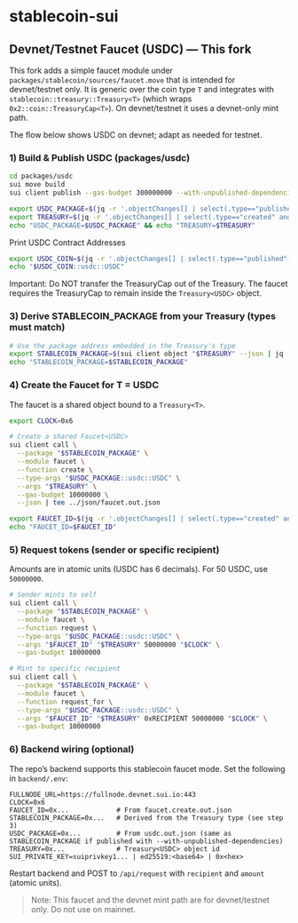 # stablecoin-sui

## Devnet/Testnet Faucet (USDC) — This fork

This fork adds a simple faucet module under `packages/stablecoin/sources/faucet.move` that is intended for devnet/testnet only. It is generic over the coin type `T` and integrates with `stablecoin::treasury::Treasury<T>` (which wraps `0x2::coin::TreasuryCap<T>`). On devnet/testnet it uses a devnet-only mint path.

The flow below shows USDC on devnet; adapt as needed for testnet.

### 1) Build & Publish USDC (packages/usdc)

```bash
cd packages/usdc
sui move build
sui client publish --gas-budget 300000000 --with-unpublished-dependencies --json | tee ../json/usdc.out.json

export USDC_PACKAGE=$(jq -r '.objectChanges[] | select(.type=="published") | .packageId' ../json/usdc.out.json)
export TREASURY=$(jq -r '.objectChanges[] | select(.type=="created" and (.objectType|test("::treasury::Treasury<.*::usdc::USDC>"))) | .objectId' ../json/usdc.out.json)
echo "USDC_PACKAGE=$USDC_PACKAGE" && echo "TREASURY=$TREASURY"
```

Print USDC Contract Addresses
```bash
export USDC_COIN=$(jq -r '.objectChanges[] | select(.type=="published") | .packageId' ../json/usdc.out.json)
echo "$USDC_COIN::usdc::USDC"
```

Important: Do NOT transfer the TreasuryCap<USDC> out of the Treasury. The faucet requires the TreasuryCap to remain inside the `Treasury<USDC>` object.

### 3) Derive STABLECOIN_PACKAGE from your Treasury (types must match)

```bash
# Use the package address embedded in the Treasury's type
export STABLECOIN_PACKAGE=$(sui client object "$TREASURY" --json | jq -r '(.data.type // .type) | split("::")[0]')
echo "STABLECOIN_PACKAGE=$STABLECOIN_PACKAGE"
```

### 4) Create the Faucet for T = USDC

The faucet is a shared object bound to a `Treasury<T>`.

```bash
export CLOCK=0x6

# Create a shared Faucet<USDC>
sui client call \
  --package "$STABLECOIN_PACKAGE" \
  --module faucet \
  --function create \
  --type-args "$USDC_PACKAGE::usdc::USDC" \
  --args "$TREASURY" \
  --gas-budget 10000000 \
  --json | tee ../json/faucet.out.json

export FAUCET_ID=$(jq -r '.objectChanges[] | select(.type=="created" and (.objectType|test("::faucet::Faucet<.*::usdc::USDC>"))) | .objectId' ../json/faucet.out.json)
echo "FAUCET_ID=$FAUCET_ID"
```

### 5) Request tokens (sender or specific recipient)

Amounts are in atomic units (USDC has 6 decimals). For 50 USDC, use `50000000`.

```bash
# Sender mints to self
sui client call \
  --package "$STABLECOIN_PACKAGE" \
  --module faucet \
  --function request \
  --type-args "$USDC_PACKAGE::usdc::USDC" \
  --args "$FAUCET_ID" "$TREASURY" 50000000 "$CLOCK" \
  --gas-budget 10000000

# Mint to specific recipient
sui client call \
  --package "$STABLECOIN_PACKAGE" \
  --module faucet \
  --function request_for \
  --type-args "$USDC_PACKAGE::usdc::USDC" \
  --args "$FAUCET_ID" "$TREASURY" 0xRECIPIENT 50000000 "$CLOCK" \
  --gas-budget 10000000
```

### 6) Backend wiring (optional)

The repo’s backend supports this stablecoin faucet mode. Set the following in `backend/.env`:

```
FULLNODE_URL=https://fullnode.devnet.sui.io:443
CLOCK=0x6
FAUCET_ID=0x...            # From faucet.create.out.json
STABLECOIN_PACKAGE=0x...   # Derived from the Treasury type (see step 3)
USDC_PACKAGE=0x...         # From usdc.out.json (same as STABLECOIN_PACKAGE if published with --with-unpublished-dependencies)
TREASURY=0x...             # Treasury<USDC> object id
SUI_PRIVATE_KEY=suiprivkey1... | ed25519:<base64> | 0x<hex>
```

Restart backend and POST to `/api/request` with `recipient` and `amount` (atomic units).

> Note: This faucet and the devnet mint path are for devnet/testnet only. Do not use on mainnet.
